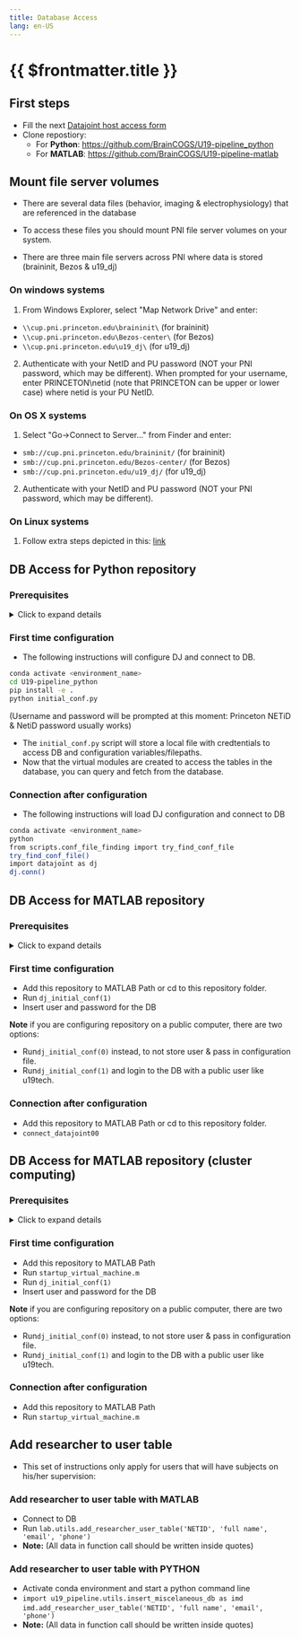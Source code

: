 ```yaml
---
title: Database Access
lang: en-US
---
```


# {{ $frontmatter.title }}

 ## First steps

 + Fill the next <a href="https://frevvo-prod.princeton.edu/frevvo/web/tn/pu.nplc/u/84fd5e8d-587a-4f6a-a802-0c3d2819e8fe/app/_sO14QHzSEemyQZ_M7RLPOg/formtype/_-XYdEEK2Eeqtf7JjRFmYDQ/popupform">Datajoint host access form</a> 
 + Clone repostiory:
    - For **Python**: <a href="https://github.com/BrainCOGS/U19-pipeline_python">https://github.com/BrainCOGS/U19-pipeline_python</a> 
    - For **MATLAB**: <a href="https://github.com/BrainCOGS/U19-pipeline-matlab">https://github.com/BrainCOGS/U19-pipeline-matlab</a> 

 ## Mount file server volumes

+ There are several data files (behavior, imaging & electrophysiology) that are referenced in the database

+ To access these files you should mount PNI file server volumes on your system.

+ There are three main file servers across PNI where data is stored (braininit, Bezos & u19_dj)

 ### On windows systems
 1. From Windows Explorer, select "Map Network Drive" and enter:
  + `\\cup.pni.princeton.edu\braininit\` (for braininit)
  + `\\cup.pni.princeton.edu\Bezos-center\` (for Bezos)
  + `\\cup.pni.princeton.edu\u19_dj\` (for u19_dj)
 2. Authenticate with your NetID and PU password (NOT your PNI password, which may be different). When prompted for your username, enter PRINCETON\netid (note that PRINCETON can be upper or lower case) where netid is your PU NetID.

 ### On OS X systems
  1. Select "Go->Connect to Server..." from Finder and enter:
   + `smb://cup.pni.princeton.edu/braininit/` (for braininit)
   + `smb://cup.pni.princeton.edu/Bezos-center/` (for Bezos)
   + `smb://cup.pni.princeton.edu/u19_dj/` (for u19_dj)
  2. Authenticate with your NetID and PU password (NOT your PNI password, which may be different).

 ### On Linux systems
  1. Follow extra steps depicted in this: <a href="https://npcdocs.princeton.edu/index.php/Mounting_the_PNI_file_server_on_your_desktop">link</a> 
 

 ## DB Access for Python repository

 ### Prerequisites
  
  <details>
    <summary>Click to expand details</summary>
  
  #### Install an integrated development environment

  + DataJoint development and use can be done with a plain text editor in the
      terminal. However, an integrated development environment (IDE) can improve your
      experience. Several IDEs are available.

  + In this setup example, we will use Microsoft's Visual Studio Code.
      [Installation instructions here.](https://code.visualstudio.com/download)

  + Install the Jupyter extension for VS Code.

  #### Install a virtual environment

  + A virtual environment allows you to install the packages required for a 
    specific project within an isolated environment on your computer.

  + It is highly recommended to create a virtual environment to run the workflow.

  + Conda and virtualenv are virtual environment managers and you can use either 
    option.  Below are the commands for Conda.

  + If you are setting up the pipeline on your local machine follow the instructions below for Conda.  If you are using `spock.pni.princeton.edu` or `scotty.pni.princeton.edu`, Conda is preinstalled and you can access it by running `module load anacondapy/2021.11`.

  + We will install Miniconda which is a minimal installer for conda.
  + Select the [Miniconda installer link](https://conda.io/en/latest/miniconda.html) for your operating system and follow the instructions.

      + You may need to add the Miniconda directory to the PATH environment 
      variable

        + First locate the Miniconda directory

        + Then modify and run the following command
          ```bash
          export PATH="<absolute-path-to-miniconda-directory>/bin:$PATH"
          ```

    + Create a new conda environment
      + Type the following command into a terminal window
        ```bash
        conda create -n <environment_name> python=<version>
        ```

      + Example command to create a conda environment
        ```bash
        conda create -n <environment_name> python=3.9
        ```

    + Activate the conda environment
      ```bash
      conda activate <environment_name>
      ```

    #### Other installs

    + **Git:** Linux and Mac operating systems have Git preinstalled. If running in Windows get [Git](https://gitforwindows.org/).
    + **Graphviz:** To display DataJoint Diagrams, [install graphviz](https://graphviz.org/download/).
    + Clone the <a href="https://github.com/BrainCOGS/U19-pipeline_python">U19-pipeline_python repository</a> 

  </details>

 ### First time configuration
        
 + The following instructions will configure DJ and connect to DB.
    
  ```bash
  conda activate <environment_name>
  cd U19-pipeline_python
  pip install -e .
  python initial_conf.py
  ```
  (Username and password will be prompted at this moment: Princeton NETiD & NetiD password usually works)
      
  + The `initial_conf.py`  script will store a local file with credtentials to access DB and configuration variables/filepaths.
  + Now that the virtual modules are created to access the tables in the database, you can query and fetch from the database.

 ### Connection after configuration
        
 + The following instructions will load DJ configuration and connect to DB
    
  ```bash
  conda activate <environment_name>
  python
  from scripts.conf_file_finding import try_find_conf_file
  try_find_conf_file()
  import datajoint as dj
  dj.conn()
  ```

 ## DB Access for MATLAB repository

 ### Prerequisites

  <details>
  <summary>Click to expand details</summary>

  + Install DataJoint for MATLAB 
  + Utilize MATLAB built-in GUI i.e. Top Ribbon -> Add-Ons -> Get Add-Ons
  + Search, select, and install DataJoint
  + Clone the <a href="https://github.com/BrainCOGS/U19-pipeline-matlab">U19-pipeline-matlab repository</a> 

  </details>

 ### First time configuration

  + Add this repository to MATLAB Path or cd to this repository folder.
  + Run ```dj_initial_conf(1)```
  + Insert user and password for the DB

  **Note** if you are configuring repository on a public computer, there are two options: 
   + Run```dj_initial_conf(0)``` instead, to not store user & pass in configuration file.
   + Run```dj_initial_conf(1)``` and login to the DB with a public user like u19tech.

 ### Connection after configuration

  + Add this repository to MATLAB Path or cd to this repository folder.
  + ```connect_datajoint00```


 ## DB Access for MATLAB repository (cluster computing)

 ### Prerequisites

  <details>
  <summary>Click to expand details</summary>

  + Clone the <a href="https://github.com/BrainCOGS/U19-pipeline-matlab">U19-pipeline-matlab repository</a> 
  + Create a directory on same location named ```datajoint_matlab_libs```
  + Change directory to ```datajoint_matlab_libs``` and clone the following repositories:
    + <a href="https://github.com/datajoint/datajoint-matlab.git">https://github.com/datajoint/datajoint-matlab.git</a>
    + <a href="https://github.com/datajoint/mym.git">https://github.com/datajoint/mym.git</a>
    + <a href="https://github.com/datajoint/GHToolbox.git">https://github.com/datajoint/GHToolbox.git</a>
    + <a href="https://github.com/guzman-raphael/compareVersions.git">https://github.com/guzman-raphael/compareVersions.git</a>
    
  </details>

 ### First time configuration

  + Add this repository to MATLAB Path
  + Run ```startup_virtual_machine.m```
  + Run ```dj_initial_conf(1)```
  + Insert user and password for the DB

  **Note** if you are configuring repository on a public computer, there are two options: 
  + Run```dj_initial_conf(0)``` instead, to not store user & pass in configuration file.
  + Run```dj_initial_conf(1)``` and login to the DB with a public user like u19tech.

 ### Connection after configuration

  + Add this repository to MATLAB Path
  + Run ```startup_virtual_machine.m```


## Add researcher to user table

  + This set of instructions only apply for users that will have subjects on his/her supervision:

  ### Add researcher to user table with MATLAB

  + Connect to DB
  + Run ```lab.utils.add_researcher_user_table('NETID', 'full name', 'email', 'phone')```
  + **Note:** (All data in function call should be written inside quotes)

  ### Add researcher to user table with PYTHON

  + Activate conda environment and start a python command line
  + ```import u19_pipeline.utils.insert_miscelaneous_db as imd```
    ```imd.add_researcher_user_table('NETID', 'full name', 'email', 'phone')```
  + **Note:** (All data in function call should be written inside quotes)
